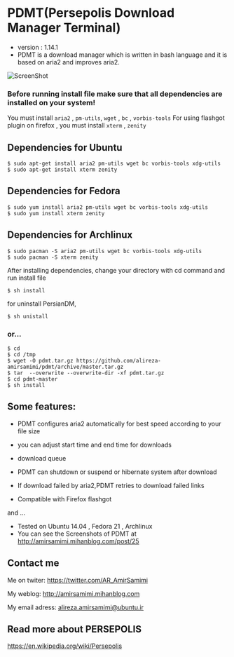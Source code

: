 PDMT(Persepolis Download Manager Terminal)
=============
+ version : 1.14.1
+ PDMT is a download manager which is written in bash language and it is based on aria2 and improves aria2.

![ScreenShot](http://s3.picofile.com/file/8194336884/screenshot.jpg)

### Before running install file make sure that all dependencies are installed on your system!
You must install `aria2` , `pm-utils`, `wget` , `bc` , `vorbis-tools`
For using flashgot plugin on firefox , you must install `xterm` , `zenity`

## Dependencies for Ubuntu

    $ sudo apt-get install aria2 pm-utils wget bc vorbis-tools xdg-utils
    $ sudo apt-get install xterm zenity
    
## Dependencies for Fedora

    $ sudo yum install aria2 pm-utils wget bc vorbis-tools xdg-utils
    $ sudo yum install xterm zenity

## Dependencies for Archlinux

    $ sudo pacman -S aria2 pm-utils wget bc vorbis-tools xdg-utils
    $ sudo pacman -S xterm zenity
    
After installing dependencies, change your directory with cd command and run install file

    $ sh install

for uninstall PersianDM,

    $ sh unistall

### or...

    $ cd
    $ cd /tmp
    $ wget -O pdmt.tar.gz https://github.com/alireza-amirsamimi/pdmt/archive/master.tar.gz
    $ tar  --overwrite --overwrite-dir -xf pdmt.tar.gz
    $ cd pdmt-master
    $ sh install

## Some features:

+ PDMT configures aria2 automatically for best speed according to your file size

+ you can adjust start time and end time for downloads

+ download queue

+ PDMT can shutdown or suspend or hibernate system  after download 

+ If download failed by aria2,PDMT retries to download failed links

+ Compatible with Firefox flashgot

and ...

+ Tested on Ubuntu 14.04 , Fedora 21 , Archlinux 
+ You can see the Screenshots of PDMT at http://amirsamimi.mihanblog.com/post/25

## Contact me
Me on twiter:
https://twitter.com/AR_AmirSamimi

My weblog:
http://amirsamimi.mihanblog.com

My email adress:
alireza.amirsamimi@ubuntu.ir

## Read more about PERSEPOLIS
https://en.wikipedia.org/wiki/Persepolis
